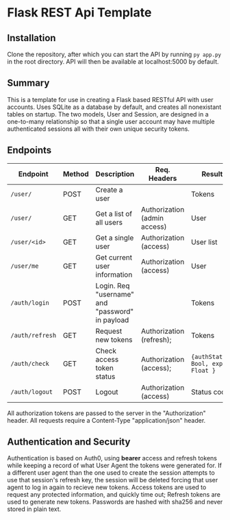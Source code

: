 # Flask REST Api Template

## Installation

Clone the repository, after which you can start the API by running `py app.py` in the root directory. API will then be available at localhost:5000 by default.

## Summary

This is a template for use in creating a Flask based RESTful API with user accounts. Uses SQLite as a database by default, and creates all nonexistant tables on startup. The two models, User and Session, are designed in a one-to-many relationship so that a single user account may have multiple authenticated sessions all with their own unique security tokens. 

## Endpoints

| Endpoint | Method | Description | Req. Headers | Result |
| --- | --- | --- | --- | --- |
| `/user/` | POST | Create a user | | Tokens |
| `/user/` | GET | Get a list of all users | Authorization (admin access) | User |
| `/user/<id>` | GET | Get a single user | Authorization (access) | User list |
| `/user/me` | GET | Get current user information | Authorization (access) | User | 
| `/auth/login` | POST | Login. Req "username" and "password" in payload |  | Tokens |
| `/auth/refresh` | GET | Request new tokens | Authorization (refresh); | Tokens |
| `/auth/check` | GET | Check access token status | Authorization (access); | `{authStatus: Bool, exp: Float }` |
| `/auth/logout` | POST | Logout | Authorization (access) | Status code |

All authorization tokens are passed to the server in the "Authorization" header. All requests require a Content-Type "application/json" header.

## Authentication and Security
Authentication is based on Auth0, using **bearer** access and refresh tokens while keeping a record of what User Agent the tokens were generated for. If a different user agent than the one used to create the session attempts to use that session's refresh key, the session will be deleted forcing that user agent to log in again to recieve new tokens. Access tokens are used to request any protected information, and quickly time out; Refresh tokens are used to generate new tokens.
Passwords are hashed with sha256 and never stored in plain text. 